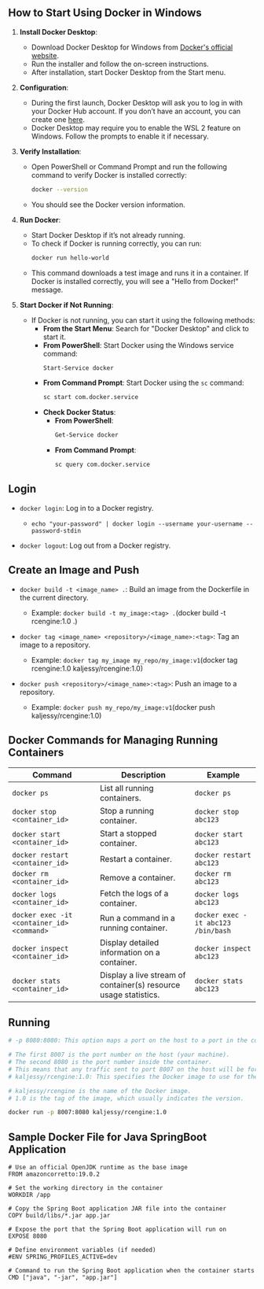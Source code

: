 ## How to Start Using Docker in Windows

1. **Install Docker Desktop**:

   - Download Docker Desktop for Windows from [Docker's official website](https://www.docker.com/products/docker-desktop).
   - Run the installer and follow the on-screen instructions.
   - After installation, start Docker Desktop from the Start menu.

2. **Configuration**:

   - During the first launch, Docker Desktop will ask you to log in with your Docker Hub account. If you don’t have an account, you can create one [here](https://hub.docker.com/).
   - Docker Desktop may require you to enable the WSL 2 feature on Windows. Follow the prompts to enable it if necessary.

3. **Verify Installation**:

   - Open PowerShell or Command Prompt and run the following command to verify Docker is installed correctly:
     ```sh
     docker --version
     ```
   - You should see the Docker version information.

4. **Run Docker**:

   - Start Docker Desktop if it’s not already running.
   - To check if Docker is running correctly, you can run:
     ```sh
     docker run hello-world
     ```
   - This command downloads a test image and runs it in a container. If Docker is installed correctly, you will see a "Hello from Docker!" message.

5. **Start Docker if Not Running**:
   - If Docker is not running, you can start it using the following methods:
     - **From the Start Menu**: Search for "Docker Desktop" and click to start it.
     - **From PowerShell**: Start Docker using the Windows service command:
       ```sh
       Start-Service docker
       ```
     - **From Command Prompt**: Start Docker using the `sc` command:
       ```sh
       sc start com.docker.service
       ```
     - **Check Docker Status**:
       - **From PowerShell**:
         ```sh
         Get-Service docker
         ```
       - **From Command Prompt**:
         ```sh
         sc query com.docker.service
         ```

## Login

- `docker login`: Log in to a Docker registry.

  - `echo "your-password" | docker login --username your-username --password-stdin`

- `docker logout`: Log out from a Docker registry.

## Create an Image and Push

- `docker build -t <image_name> .`: Build an image from the Dockerfile in the current directory.

  - Example: `docker build -t my_image:<tag> .`(docker build -t rcengine:1.0 .)

- `docker tag <image_name> <repository>/<image_name>:<tag>`: Tag an image to a repository.

  - Example: `docker tag my_image my_repo/my_image:v1`(docker tag rcengine:1.0 kaljessy/rcengine:1.0)

- `docker push <repository>/<image_name>:<tag>`: Push an image to a repository.
  - Example: `docker push my_repo/my_image:v1`(docker push kaljessy/rcengine:1.0)

## Docker Commands for Managing Running Containers

| Command                                    | Description                                                      | Example                            |
| ------------------------------------------ | ---------------------------------------------------------------- | ---------------------------------- |
| `docker ps`                                | List all running containers.                                     | `docker ps`                        |
| `docker stop <container_id>`               | Stop a running container.                                        | `docker stop abc123`               |
| `docker start <container_id>`              | Start a stopped container.                                       | `docker start abc123`              |
| `docker restart <container_id>`            | Restart a container.                                             | `docker restart abc123`            |
| `docker rm <container_id>`                 | Remove a container.                                              | `docker rm abc123`                 |
| `docker logs <container_id>`               | Fetch the logs of a container.                                   | `docker logs abc123`               |
| `docker exec -it <container_id> <command>` | Run a command in a running container.                            | `docker exec -it abc123 /bin/bash` |
| `docker inspect <container_id>`            | Display detailed information on a container.                     | `docker inspect abc123`            |
| `docker stats <container_id>`              | Display a live stream of container(s) resource usage statistics. | `docker stats abc123`              |

## Running

```sh
# -p 8080:8080: This option maps a port on the host to a port in the container.

# The first 8007 is the port number on the host (your machine).
# The second 8080 is the port number inside the container.
# This means that any traffic sent to port 8007 on the host will be forwarded to port 8080 in the container.
# kaljessy/rcengine:1.0: This specifies the Docker image to use for the container and its tag.

# kaljessy/rcengine is the name of the Docker image.
# 1.0 is the tag of the image, which usually indicates the version.

docker run -p 8007:8080 kaljessy/rcengine:1.0

```

## Sample Docker File for Java SpringBoot Application

```docker
# Use an official OpenJDK runtime as the base image
FROM amazoncorretto:19.0.2

# Set the working directory in the container
WORKDIR /app

# Copy the Spring Boot application JAR file into the container
COPY build/libs/*.jar app.jar

# Expose the port that the Spring Boot application will run on
EXPOSE 8080

# Define environment variables (if needed)
#ENV SPRING_PROFILES_ACTIVE=dev

# Command to run the Spring Boot application when the container starts
CMD ["java", "-jar", "app.jar"]
```
